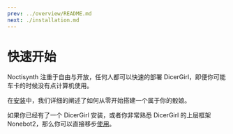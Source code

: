 ```yaml
---
prev: ../overview/README.md
next: ./installation.md
---
```


# 快速开始

Noctisynth 注重于自由与开放，任何人都可以快速的部署 DicerGirl，即便你可能车卡的时候没有点计算机使用。

在[安装](./installation.md)中，我们详细的阐述了如何从零开始搭建一个属于你的骰娘。

如果你已经有了一个 DicerGirl 安装，或者你非常熟悉 DicerGirl 的上层框架 Nonebot2，那么你可以直接移步[使用](./usage.md)。

